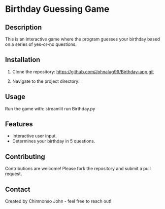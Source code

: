 # Birthday Guessing Game

## Description
This is an interactive game where the program guesses your birthday based on a series of yes-or-no questions.

## Installation
1. Clone the repository:
    https://github.com/Johnalug99/Birthday-app.git

2. Navigate to the project directory:


## Usage
Run the game with:
streamlit run Birthday.py


## Features
- Interactive user input.
- Determines your birthday in 5 questions.

## Contributing
Contributions are welcome! Please fork the repository and submit a pull request.



## Contact
Created by Chimnonso John  - feel free to reach out!


